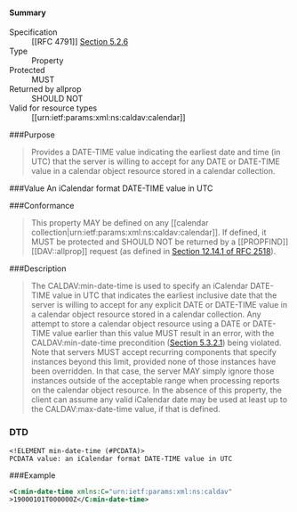 <!-- --- title: urn:ietf:params:xml:ns:caldav:min-date-time -->

<div id="summary-box" markdown="1">

<h4>Summary</h4>

<dl>
<dt>Specification</dt>
<!-- insert the RFC number and the link to the original specification of this property -->
<dd markdown="1">[[RFC 4791]]
<a href="http://tools.ietf.org/html/rfc4791#section-5.2.6">Section 5.2.6</a>
</dd>
<dt>Type</dt>
<dd markdown="1">Property
</dd>
<dt>Protected</dt>
<dd markdown="1">MUST
</dd>
<dt>Returned by allprop</dt>
<dd markdown="1">SHOULD NOT
</dd>
<dt>Valid for resource types</dt>
<dd markdown="1">[[urn:ietf:params:xml:ns:caldav:calendar]]
</dd>
</dl>

</div>

<!-- below is a list of common sections for property definitions. Adjust the list as needed. Don't forget to block-quote any text that's copied from the RFC -->

###Purpose
> Provides a DATE-TIME value indicating the earliest date and time (in UTC) that the server is willing to accept for any DATE or DATE-TIME value in a calendar object resource stored in a calendar collection.

###Value
An iCalendar format DATE-TIME value in UTC

###Conformance
> This property MAY be defined on any [[calendar collection|urn:ietf:params:xml:ns:caldav:calendar]]. If defined, it MUST be protected and SHOULD NOT be returned by a [[PROPFIND]] [[DAV::allprop]] request (as defined in [Section 12.14.1 of RFC 2518](https://tools.ietf.org/html/rfc2518#section-12.14.1)).

###Description
> The CALDAV:min-date-time is used to specify an iCalendar DATE-TIME value in UTC that indicates the earliest inclusive date that the server is willing to accept for any explicit DATE or DATE-TIME value in a calendar object resource stored in a calendar collection. Any attempt to store a calendar object resource using a DATE or DATE-TIME value earlier than this value MUST result in an error, with the CALDAV:min-date-time precondition ([Section 5.3.2.1](https://tools.ietf.org/html/rfc4791#section-5.3.2.1)) being violated. Note that servers MUST accept recurring components that specify instances beyond this limit, provided none of those instances have been overridden. In that case, the server MAY simply ignore those instances outside of the acceptable range when processing reports on the calendar object resource.  In the absence of this property, the client can assume any valid iCalendar date may be used at least up to the CALDAV:max-date-time value, if that is defined.

### DTD
> 
```
<!ELEMENT min-date-time (#PCDATA)>
PCDATA value: an iCalendar format DATE-TIME value in UTC
```

###Example
> 
>
```xml
<C:min-date-time xmlns:C="urn:ietf:params:xml:ns:caldav"
>19000101T000000Z</C:min-date-time>
```
